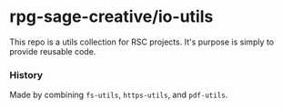 # rpg-sage-creative/io-utils
This repo is a utils collection for RSC projects.
It's purpose is simply to provide reusable code.

### History

Made by combining `fs-utils`, `https-utils`, and `pdf-utils`.